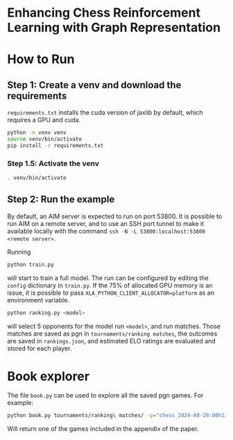 # Enhancing Chess Reinforcement Learning with Graph Representation

# How to Run

## Step 1: Create a venv and download the requirements

`requirements.txt` installs the cuda version of jaxlib by default, which
requires a GPU and cuda.

```bash
python -m venv venv
source venv/bin/activate
pip install -r requirements.txt
```

### Step 1.5: Activate the venv

```bash
. venv/bin/activate
```

## Step 2: Run the example

By default, an AIM server is expected to run on port 53800. It is possible to
run AIM on a remote server, and to use an SSH port tunnel to make it available
locally with the command `ssh -N -L 53800:localhost:53800 <remote server>`.

Running

```bash
python train.py
```

will start to train a full model. The run can be configured by editing the
`config` dictionary in `train.py`. If the 75% of allocated GPU memory is an
issue, it is possible to pass `XLA_PYTHON_CLIENT_ALLOCATOR=platform` as an
environment variable.

```bash
python ranking.py <model>
```

will select 5 opponents for the model run `<model>`, and run matches. Those
matches are saved as pgn in `tournaments/ranking matches`, the outcomes
are saved in `rankings.json`, and estimated ELO ratings are evaluated and
stored for each player.

# Book explorer

The file `book.py` can be used to explore all the saved pgn games. For
example:

```bash
python book.py tournaments/ranking\ matches/ -p="chess_2024-08-20:00h13-499" -o="e2e4 c7c5 Nb1c3 e7e6 Ng1f3 Nb8c6 d2d4 c5d4 Nf3d4 Ng8f6 Nd4c6 b7c6 e4e5 Nf6d5 Nc3e4 Qd8c7 f2f4 Qc7b6"
```

Will return one of the games included in the appendix of the paper.
